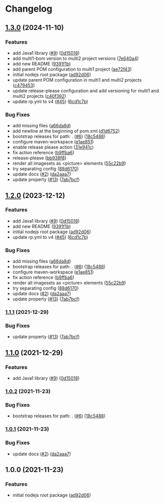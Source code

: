 # Changelog

## [1.3.0](https://github.com/nomed/release-please-playground/compare/v1.2.0...v1.3.0) (2024-11-10)


### Features

* add Java1 library ([#9](https://github.com/nomed/release-please-playground/issues/9)) ([0d15018](https://github.com/nomed/release-please-playground/commit/0d150184ddfff44e0256baa3834ab20d4dfeaef0))
* add multi1-bom version to multi2 project versions ([7e640a4](https://github.com/nomed/release-please-playground/commit/7e640a407920cc496487ddea0cdd77b67219703a))
* add new README ([9391f1b](https://github.com/nomed/release-please-playground/commit/9391f1bcccfdbd4abf25040b263e80feea36b342))
* add parent POM configuration to multi1 project ([ae72f43](https://github.com/nomed/release-please-playground/commit/ae72f43e1250a7f436cf3da9cbafb252a2d0ddc5))
* initial nodejs root package ([ad92d06](https://github.com/nomed/release-please-playground/commit/ad92d06eec46f7e1fc628e7500af46f97b93617f))
* update parent POM configuration in multi1 and multi2 projects ([c479453](https://github.com/nomed/release-please-playground/commit/c479453c93112d201c9bc4e5600eeda9cdd18aad))
* update release-please configuration and add versioning for multi1 and multi2 projects ([c40f392](https://github.com/nomed/release-please-playground/commit/c40f3926d31235569c8f8e922c65889c426046a0))
* update rp.yml to v4 ([#45](https://github.com/nomed/release-please-playground/issues/45)) ([6cd1c7b](https://github.com/nomed/release-please-playground/commit/6cd1c7bce35ccd550265292fb9984ab804699b59))


### Bug Fixes

* add missing files ([a66da8d](https://github.com/nomed/release-please-playground/commit/a66da8d943642276f7b8f9f0c33c48e6c36a017f))
* add newline at the beginning of pom.xml ([d1d6752](https://github.com/nomed/release-please-playground/commit/d1d6752ea04d11b1faddca43c1d5359f8ca03013))
* bootstrap releases for path: . ([#6](https://github.com/nomed/release-please-playground/issues/6)) ([18c5488](https://github.com/nomed/release-please-playground/commit/18c54885923fedc6871f9f82baa247d0d41d6ecb))
* configure maven-workspace ([e1ae851](https://github.com/nomed/release-please-playground/commit/e1ae85128c88598afdd2770704de5799737cfe45))
* enable release please action ([31e941c](https://github.com/nomed/release-please-playground/commit/31e941c525d3f89cd8618300942a8c3859eb56ad))
* fix action reference ([b9ffba6](https://github.com/nomed/release-please-playground/commit/b9ffba6f0e847243fae6325cfbc5c4094aa16fe3))
* release-please ([bb938f8](https://github.com/nomed/release-please-playground/commit/bb938f8deaa1c87d3bbf1793fd292a4c221bda20))
* render all imagesets as &lt;picture&gt; elements ([55c22b9](https://github.com/nomed/release-please-playground/commit/55c22b9d35aa30dd31a178dd34a6cdefc0020196))
* try separating config ([88d6170](https://github.com/nomed/release-please-playground/commit/88d61705a36a0e34ddf964873dfc50072e8d9aac))
* update docs ([#2](https://github.com/nomed/release-please-playground/issues/2)) ([da2aaa7](https://github.com/nomed/release-please-playground/commit/da2aaa77824cb469b335ba57783a9a3eadf53643))
* update property ([#13](https://github.com/nomed/release-please-playground/issues/13)) ([7ab7bcf](https://github.com/nomed/release-please-playground/commit/7ab7bcf4dd9eaca1d3ebc30d7e8f3a414c6d58cf))

## [1.2.0](https://github.com/chingor13/release-please-playground/compare/v1.1.1...v1.2.0) (2023-12-12)


### Features

* add Java1 library ([#9](https://github.com/chingor13/release-please-playground/issues/9)) ([0d15018](https://github.com/chingor13/release-please-playground/commit/0d150184ddfff44e0256baa3834ab20d4dfeaef0))
* add new README ([9391f1b](https://github.com/chingor13/release-please-playground/commit/9391f1bcccfdbd4abf25040b263e80feea36b342))
* initial nodejs root package ([ad92d06](https://github.com/chingor13/release-please-playground/commit/ad92d06eec46f7e1fc628e7500af46f97b93617f))
* update rp.yml to v4 ([#45](https://github.com/chingor13/release-please-playground/issues/45)) ([6cd1c7b](https://github.com/chingor13/release-please-playground/commit/6cd1c7bce35ccd550265292fb9984ab804699b59))


### Bug Fixes

* add missing files ([a66da8d](https://github.com/chingor13/release-please-playground/commit/a66da8d943642276f7b8f9f0c33c48e6c36a017f))
* bootstrap releases for path: . ([#6](https://github.com/chingor13/release-please-playground/issues/6)) ([18c5488](https://github.com/chingor13/release-please-playground/commit/18c54885923fedc6871f9f82baa247d0d41d6ecb))
* configure maven-workspace ([e1ae851](https://github.com/chingor13/release-please-playground/commit/e1ae85128c88598afdd2770704de5799737cfe45))
* fix action reference ([b9ffba6](https://github.com/chingor13/release-please-playground/commit/b9ffba6f0e847243fae6325cfbc5c4094aa16fe3))
* render all imagesets as &lt;picture&gt; elements ([55c22b9](https://github.com/chingor13/release-please-playground/commit/55c22b9d35aa30dd31a178dd34a6cdefc0020196))
* try separating config ([88d6170](https://github.com/chingor13/release-please-playground/commit/88d61705a36a0e34ddf964873dfc50072e8d9aac))
* update docs ([#2](https://github.com/chingor13/release-please-playground/issues/2)) ([da2aaa7](https://github.com/chingor13/release-please-playground/commit/da2aaa77824cb469b335ba57783a9a3eadf53643))
* update property ([#13](https://github.com/chingor13/release-please-playground/issues/13)) ([7ab7bcf](https://github.com/chingor13/release-please-playground/commit/7ab7bcf4dd9eaca1d3ebc30d7e8f3a414c6d58cf))

### [1.1.1](https://github.com/chingor13/release-please-playground/compare/release-please-playground-v1.1.0...release-please-playground-v1.1.1) (2021-12-29)


### Bug Fixes

* update property ([#13](https://github.com/chingor13/release-please-playground/issues/13)) ([7ab7bcf](https://github.com/chingor13/release-please-playground/commit/7ab7bcf4dd9eaca1d3ebc30d7e8f3a414c6d58cf))

## [1.1.0](https://github.com/chingor13/release-please-playground/compare/release-please-playground-v1.0.2...release-please-playground-v1.1.0) (2021-12-29)


### Features

* add Java1 library ([#9](https://github.com/chingor13/release-please-playground/issues/9)) ([0d15018](https://github.com/chingor13/release-please-playground/commit/0d150184ddfff44e0256baa3834ab20d4dfeaef0))

### [1.0.2](https://github.com/chingor13/release-please-playground/compare/release-please-playground-v1.0.1...release-please-playground-v1.0.2) (2021-11-23)


### Bug Fixes

* bootstrap releases for path: . ([#6](https://github.com/chingor13/release-please-playground/issues/6)) ([18c5488](https://github.com/chingor13/release-please-playground/commit/18c54885923fedc6871f9f82baa247d0d41d6ecb))

### [1.0.1](https://github.com/chingor13/release-please-playground/compare/release-please-playground-v1.0.0...release-please-playground-v1.0.1) (2021-11-23)


### Bug Fixes

* update docs ([#2](https://github.com/chingor13/release-please-playground/issues/2)) ([da2aaa7](https://github.com/chingor13/release-please-playground/commit/da2aaa77824cb469b335ba57783a9a3eadf53643))

## 1.0.0 (2021-11-23)


### Features

* initial nodejs root package ([ad92d06](https://github.com/chingor13/release-please-playground/commit/ad92d06eec46f7e1fc628e7500af46f97b93617f))
